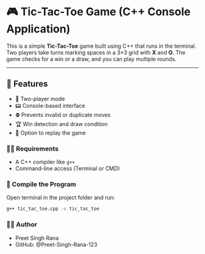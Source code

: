 # 🎮 Tic-Tac-Toe Game (C++ Console Application)

This is a simple **Tic-Tac-Toe** game built using C++ that runs in the terminal. Two players take turns marking spaces in a 3×3 grid with **X** and **O**. The game checks for a win or a draw, and you can play multiple rounds.

---

## 🧾 Features

- 🎯 Two-player mode
- 📟 Console-based interface
- ⛔ Prevents invalid or duplicate moves
- 🏆 Win detection and draw condition
- 🔁 Option to replay the game

### 🧑‍💻 Requirements

- A C++ compiler like `g++`
- Command-line access (Terminal or CMD)

### 🔧 Compile the Program

Open terminal in the project folder and run:

```bash
g++ tic_tac_toe.cpp -o tic_tac_toe
```

### 🙋‍♂️ Author
- Preet Singh Rana
- GitHub: @Preet-Singh-Rana-123
